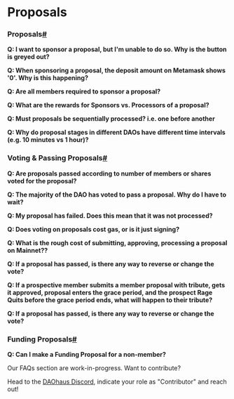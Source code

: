 # Proposals

### Proposals[#](https://daohaus.club/docs/users/proposals-faq#proposals)

**Q: I want to sponsor a proposal, but I'm unable to do so. Why is the button is greyed out?**

**Q: When sponsoring a proposal, the deposit amount on Metamask shows '0'. Why is this happening?**

**Q: Are all members required to sponsor a proposal?**

**Q: What are the rewards for Sponsors vs. Processors of a proposal?**

**Q: Must proposals be sequentially processed? i.e. one before another**

**Q: Why do proposal stages in different DAOs have different time intervals (e.g. 10 minutes vs 1 hour)?**

### Voting & Passing Proposals[#](https://daohaus.club/docs/users/proposals-faq#voting--passing-proposals) <a href="voting--passing-proposals" id="voting--passing-proposals"></a>

**Q: Are proposals passed according to number of members or shares voted for the proposal?**

**Q: The majority of the DAO has voted to pass a proposal. Why do I have to wait?**

**Q: My proposal has failed. Does this mean that it was not processed?**

**Q: Does voting on proposals cost gas, or is it just signing?**

**Q: What is the rough cost of submitting, approving, processing a proposal on Mainnet??**

**Q: If a proposal has passed, is there any way to reverse or change the vote?**

**Q: If a prospective member submits a member proposal with tribute, gets it approved, proposal enters the grace period, and the prospect Rage Quits before the grace period ends, what will happen to their tribute?**

**Q: If a proposal has passed, is there any way to reverse or change the vote?**

### Funding Proposals[#](https://daohaus.club/docs/users/proposals-faq#funding-proposals) <a href="funding-proposals" id="funding-proposals"></a>

**Q: Can I make a Funding Proposal for a non-member?**

Our FAQs section are work-in-progress. Want to contribute?

Head to the [DAOhaus Discord](https://discord.gg/daohaus), indicate your role as "Contributor" and reach out!
